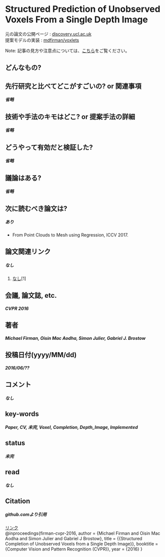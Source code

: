 # Structured Prediction of Unobserved Voxels From a Single Depth Image

元の論文の公開ページ : [discovery.ucl.ac.uk](https://discovery.ucl.ac.uk/id/eprint/1533148/1/Firman_structured-prediction-unobserved.pdf)  
提案モデルの実装 : [mdfirman/voxlets](https://github.com/mdfirman/voxlets)  

Note: 記事の見方や注意点については、[こちら](/)をご覧ください。

## どんなもの?

## 先行研究と比べてどこがすごいの? or 関連事項
##### 省略

## 技術や手法のキモはどこ? or 提案手法の詳細
##### 省略

## どうやって有効だと検証した?
##### 省略

## 議論はある?
##### 省略

## 次に読むべき論文は?
##### あり
- From Point Clouds to Mesh using Regression, ICCV 2017.

## 論文関連リンク
##### なし
1. [なし]()[1]

## 会議, 論文誌, etc.
##### CVPR 2016

## 著者
##### Michael Firman, Oisin Mac Aodha, Simon Julier, Gabriel J. Brostow

## 投稿日付(yyyy/MM/dd)
##### 2016/06/??

## コメント
##### なし

## key-words
##### Paper, CV, 未完, Voxel, Completion, Depth_Image, Implemented

## status
##### 未完

## read
##### なし

## Citation
##### github.comより引用
[リンク](https://github.com/mdfirman/voxlets)  
@inproceedings{firman-cvpr-2016,
  author = {Michael Firman and Oisin Mac Aodha and Simon Julier and Gabriel J Brostow},
  title = {{Structured Completion of Unobserved Voxels from a Single Depth Image}},
  booktitle = {Computer Vision and Pattern Recognition (CVPR)},
  year = {2016}
}
